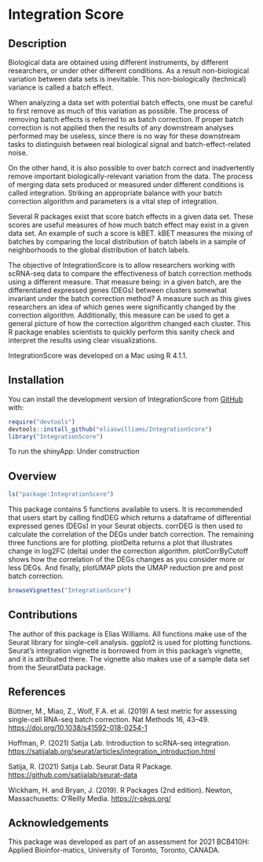 
<!-- README.md is generated from README.Rmd. Please edit that file -->

# Integration Score

<!-- badges: start -->
<!-- badges: end -->

## Description

Biological data are obtained using different instruments, by different
researchers, or under other different conditions. As a result
non-biological variation between data sets is inevitable. This
non-biologically (technical) variance is called a batch effect.

When analyzing a data set with potential batch effects, one must be
careful to first remove as much of this variation as possible. The
process of removing batch effects is referred to as batch correction. If
proper batch correction is not applied then the results of any
downstream analyses performed may be useless, since there is no way for
these downstream tasks to distinguish between real biological signal and
batch-effect-related noise.

On the other hand, it is also possible to over batch correct and
inadvertently remove important biologically-relevant variation from the
data. The process of merging data sets produced or measured under
different conditions is called integration. Striking an appropriate
balance with your batch correction algorithm and parameters is a vital
step of integration.

Several R packages exist that score batch effects in a given data set.
These scores are useful measures of how much batch effect may exist in a
given data set. An example of such a score is kBET. kBET measures the
mixing of batches by comparing the local distribution of batch labels in
a sample of neighborhoods to the global distribution of batch labels.

The objective of IntegrationScore is to allow researchers working with
scRNA-seq data to compare the effectiveness of batch correction methods
using a different measure. That measure being: in a given batch, are the
differentiated expressed genes (DEGs) between clusters somewhat
invariant under the batch correction method? A measure such as this
gives researchers an idea of which genes were significantly changed by
the correction algorithm. Additionally, this measure can be used to get
a general picture of how the correction algorithm changed each cluster.
This R package enables scientists to quickly perform this sanity check
and interpret the results using clear visualizations.

IntegrationScore was developed on a Mac using R 4.1.1.

## Installation

You can install the development version of IntegrationScore from
[GitHub](https://github.com/) with:

``` r
require("devtools")
devtools::install_github("eliaswilliams/IntegrationScore")
library("IntegrationScore")
```

To run the shinyApp: Under construction

## Overview

``` r
ls("package:IntegrationScore")
```

This package contains 5 functions available to users. It is recommended
that users start by calling findDEG which returns a dataframe of
differential expressed genes (DEGs) in your Seurat objects. corrDEG is
then used to calculate the correlation of the DEGs under batch
correction. The remaining three functions are for plotting. plotDelta
returns a plot that illustrates change in log2FC (delta) under the
correction algorithm. plotCorrByCutoff shows how the correlation of the
DEGs changes as you consider more or less DEGs. And finally, plotUMAP
plots the UMAP reduction pre and post batch correction.

``` r
browseVignettes("IntegrationScore")
```

## Contributions

The author of this package is Elias Williams. All functions make use of
the Seurat library for single-cell analysis. ggplot2 is used for
plotting functions. Seurat’s integration vignette is borrowed from in
this package’s vignette, and it is attributed there. The vignette also
makes use of a sample data set from the SeuratData package.

## References

Büttner, M., Miao, Z., Wolf, F.A. et al. (2019) A test metric for
assessing single-cell RNA-seq batch correction. Nat Methods 16, 43–49.
<https://doi.org/10.1038/s41592-018-0254-1>

Hoffman, P. (2021) Satija Lab. Introduction to scRNA-seq integration.
<https://satijalab.org/seurat/articles/integration_introduction.html>

Satija, R. (2021) Satija Lab. Seurat Data R Package.
<https://github.com/satijalab/seurat-data>

Wickham, H. and Bryan, J. (2019). R Packages (2nd edition). Newton,
Massachusetts: O’Reilly Media. <https://r-pkgs.org/>

## Acknowledgements

This package was developed as part of an assessment for 2021 BCB410H:
Applied Bioinfor-matics, University of Toronto, Toronto, CANADA.
